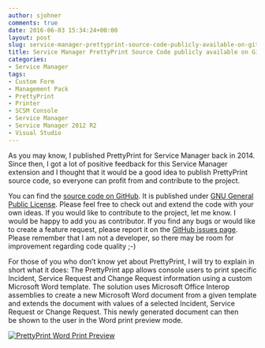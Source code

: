 ```yaml
---
author: sjohner
comments: true
date: 2016-06-03 15:34:24+00:00
layout: post
slug: service-manager-prettyprint-source-code-publicly-available-on-github
title: Service Manager PrettyPrint Source Code publicly available on GitHub
categories:
- Service Manager
tags:
- Custom Form
- Management Pack
- PrettyPrint
- Printer
- SCSM Console
- Service Manager
- Service Manager 2012 R2
- Visual Studio
---
```


As you may know, I published PrettyPrint for Service Manager back in 2014. Since then, I got a lot of positive feedback for this Service Manager extension and I thought that it would be a good idea to publish PrettyPrint source code, so everyone can profit from and contribute to the project.

You can find the [source code on GitHub](https://github.com/sjohner/SCSM-PrettyPrint/). It is published under [GNU General Public License](http://choosealicense.com/licenses/gpl-3.0/). Please feel free to check out and extend the code with your own ideas. If you would like to contribute to the project, let me know. I would be happy to add you as contributor. If you find any bugs or would like to create a feature request, please report it on the [GitHub issues page](https://github.com/sjohner/SCSM-PrettyPrint/issues). Please remember that I am not a developer, so there may be room for improvement regarding code quality ;-)

For those of you who don’t know yet about PrettyPrint, I will try to explain in short what it does: The PrettyPrint app allows console users to print specific Incident, Service Request and Change Request information using a custom Microsoft Word template. The solution uses Microsoft Office Interop assemblies to create a new Microsoft Word document from a given template and extends the document with values of a selected Incident, Service Request or Change Request. This newly generated document can then be shown to the user in the Word print preview mode.

[![PrettyPrint Word Print Preview](/images/prettyprintwordpreview.png)](/images/prettyprintwordpreview.png)
